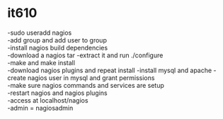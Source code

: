 # it610
-sudo useradd nagios  
-add group and add user to group   
-install nagios build dependencies  
-download a nagios tar -extract it and run ./configure  
-make and make install  
-download nagios plugins and repeat install 
-install mysql and apache -create nagios user in mysql and grant permissions  
-make sure nagios commands and services are setup   
-restart nagios and nagios plugins    
-access at localhost/nagios   
-admin = nagiosadmin  
